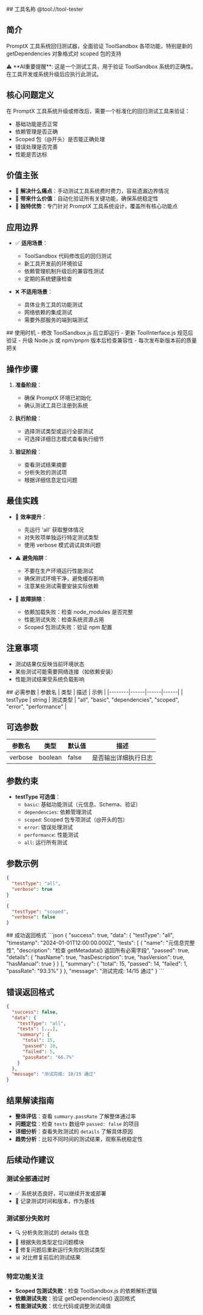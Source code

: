<manual>
<identity>
## 工具名称
@tool://tool-tester

## 简介
PromptX 工具系统回归测试器，全面验证 ToolSandbox 各项功能，特别是新的 getDependencies 对象格式对 scoped 包的支持
</identity>

<purpose>
⚠️ **AI重要提醒**: 这是一个测试工具，用于验证 ToolSandbox 系统的正确性。在工具开发或系统升级后应执行此测试。

## 核心问题定义
在 PromptX 工具系统升级或修改后，需要一个标准化的回归测试工具来验证：
- 基础功能是否正常
- 依赖管理是否正确
- Scoped 包（@开头）是否能正确处理
- 错误处理是否完善
- 性能是否达标

## 价值主张
- 🎯 **解决什么痛点**：手动测试工具系统费时费力，容易遗漏边界情况
- 🚀 **带来什么价值**：自动化验证所有关键功能，确保系统稳定性
- 🌟 **独特优势**：专门针对 PromptX 工具系统设计，覆盖所有核心功能点

## 应用边界
- ✅ **适用场景**：
  - ToolSandbox 代码修改后的回归测试
  - 新工具开发前的环境验证
  - 依赖管理机制升级后的兼容性测试
  - 定期的系统健康检查
  
- ❌ **不适用场景**：
  - 具体业务工具的功能测试
  - 网络依赖的集成测试
  - 需要外部服务的端到端测试
</purpose>

<usage>
## 使用时机
- 修改 ToolSandbox.js 后立即运行
- 更新 ToolInterface.js 规范后验证
- 升级 Node.js 或 npm/pnpm 版本后检查兼容性
- 每次发布新版本前的质量把关

## 操作步骤
1. **准备阶段**：
   - 确保 PromptX 环境已初始化
   - 确认测试工具已注册到系统
   
2. **执行阶段**：
   - 选择测试类型或运行全部测试
   - 可选择详细日志模式查看执行细节
   
3. **验证阶段**：
   - 查看测试结果摘要
   - 分析失败的测试项
   - 根据详细信息定位问题

## 最佳实践
- 🎯 **效率提升**：
  - 先运行 'all' 获取整体情况
  - 对失败项单独运行特定测试类型
  - 使用 verbose 模式调试具体问题
  
- ⚠️ **避免陷阱**：
  - 不要在生产环境运行性能测试
  - 确保测试环境干净，避免缓存影响
  - 注意某些测试需要安装实际依赖
  
- 🔧 **故障排除**：
  - 依赖加载失败：检查 node_modules 是否完整
  - 性能测试失败：检查系统资源占用
  - Scoped 包测试失败：验证 npm 配置

## 注意事项
- 测试结果仅反映当前环境状态
- 某些测试可能需要网络连接（如依赖安装）
- 性能测试结果受系统负载影响
</usage>

<parameter>
## 必需参数
| 参数名 | 类型 | 描述 | 示例 |
|--------|------|------|------|
| testType | string | 测试类型 | "all", "basic", "dependencies", "scoped", "error", "performance" |

## 可选参数
| 参数名 | 类型 | 默认值 | 描述 |
|--------|------|--------|------|
| verbose | boolean | false | 是否输出详细执行日志 |

## 参数约束
- **testType 可选值**：
  - `basic`: 基础功能测试（元信息、Schema、验证）
  - `dependencies`: 依赖管理测试
  - `scoped`: Scoped 包专项测试（@开头的包）
  - `error`: 错误处理测试
  - `performance`: 性能测试
  - `all`: 运行所有测试

## 参数示例
```json
{
  "testType": "all",
  "verbose": true
}
```

```json
{
  "testType": "scoped",
  "verbose": false
}
```
</parameter>

<outcome>
## 成功返回格式
```json
{
  "success": true,
  "data": {
    "testType": "all",
    "timestamp": "2024-01-01T12:00:00.000Z",
    "tests": [
      {
        "name": "元信息完整性",
        "description": "检查 getMetadata() 返回所有必需字段",
        "passed": true,
        "details": {
          "hasName": true,
          "hasDescription": true,
          "hasVersion": true,
          "hasManual": true
        }
      }
    ],
    "summary": {
      "total": 15,
      "passed": 14,
      "failed": 1,
      "passRate": "93.3%"
    }
  },
  "message": "测试完成: 14/15 通过"
}
```

## 错误返回格式
```json
{
  "success": false,
  "data": {
    "testType": "all",
    "tests": [...],
    "summary": {
      "total": 15,
      "passed": 10,
      "failed": 5,
      "passRate": "66.7%"
    }
  },
  "message": "测试完成: 10/15 通过"
}
```

## 结果解读指南
- **整体评估**：查看 `summary.passRate` 了解整体通过率
- **问题定位**：检查 `tests` 数组中 `passed: false` 的项目
- **详细分析**：查看失败测试的 `details` 了解具体原因
- **趋势分析**：比较不同时间的测试结果，观察系统稳定性

## 后续动作建议
### 测试全部通过时
- ✅ 系统状态良好，可以继续开发或部署
- 📝 记录测试时间和版本，作为基线

### 测试部分失败时
- 🔍 分析失败测试的 details 信息
- 🐛 根据失败类型定位问题模块
- 🔧 修复问题后重新运行失败的测试类型
- 📊 对比修复前后的测试结果

### 特定功能关注
- **Scoped 包测试失败**：检查 ToolSandbox.js 的依赖解析逻辑
- **依赖测试失败**：验证 getDependencies() 返回格式
- **性能测试失败**：优化代码或调整测试阈值
</outcome>
</manual>